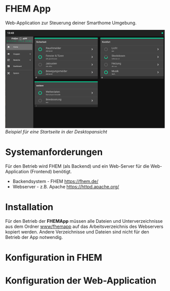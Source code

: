 # FHEM App
Web-Application zur Steuerung deiner Smarthome Umgebung.

![](./docs/media/fhemApp_main_example.png)*Beispiel für eine Startseite in der Desktopansicht*

# Systemanforderungen
Für den Betrieb wird FHEM (als Backend) und ein Web-Server für die Web-Application (Frontend) benötigt.
* Backendsystem - FHEM https://fhem.de/
* Webserver - z.B. Apache https://httpd.apache.org/

# Installation
Für den Betrieb der **FHEMApp** müssen alle Dateien und Unterverzeichnisse aus dem Ordner [www/fhemapp](./www/fhemapp) auf das Arbeitsverzeichnis des Webservers kopiert werden. Andere Verzeichnisse und Dateien sind nicht für den Betrieb der App notwendig.

# Konfiguration in FHEM

# Konfiguration der Web-Application
